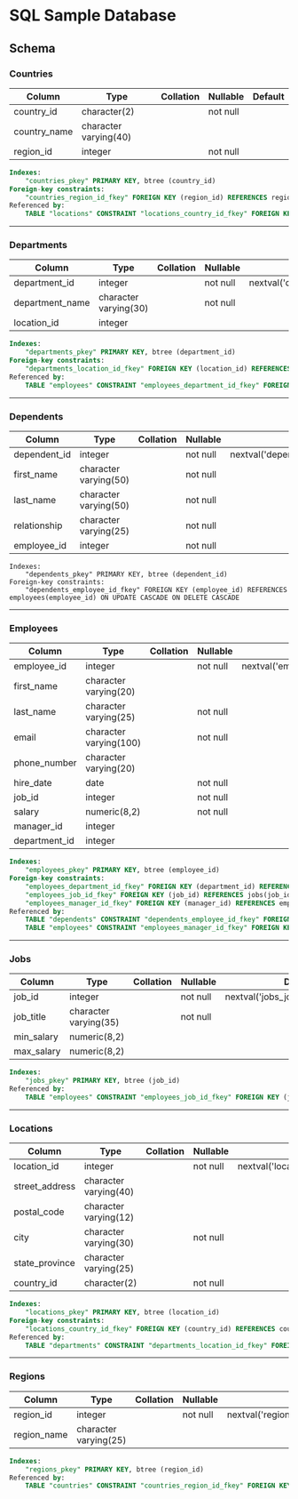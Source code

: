 # SQL Sample Database

## Schema
### Countries
|    Column    |         Type          | Collation | Nullable | Default
|--------------|-----------------------|-----------|----------|---------
 country_id   | character(2)          |           | not null |
 country_name | character varying(40) |           |          |
 region_id    | integer               |           | not null |
```sql
Indexes:
    "countries_pkey" PRIMARY KEY, btree (country_id)
Foreign-key constraints:
    "countries_region_id_fkey" FOREIGN KEY (region_id) REFERENCES regions(region_id) ON UPDATE CASCADE ON DELETE CASCADE
Referenced by:
    TABLE "locations" CONSTRAINT "locations_country_id_fkey" FOREIGN KEY (country_id) REFERENCES countries(country_id) ON UPDATE CASCADE ON DELETE CASCADE
```
---
### Departments
|     Column      |         Type          | Collation | Nullable |                      Default
-----------------|-----------------------|-----------|----------|----------------------------------------------------
 department_id   | integer               |           | not null | nextval('departments_department_id_seq'::regclass)
 department_name | character varying(30) |           | not null |
 location_id     | integer               |           |          |
```sql
Indexes:
    "departments_pkey" PRIMARY KEY, btree (department_id)
Foreign-key constraints:
    "departments_location_id_fkey" FOREIGN KEY (location_id) REFERENCES locations(location_id) ON UPDATE CASCADE ON DELETE CASCADE
Referenced by:
    TABLE "employees" CONSTRAINT "employees_department_id_fkey" FOREIGN KEY (department_id) REFERENCES departments(department_id) ON UPDATE CASCADE ON DELETE CASCADE
```
---
### Dependents
|    Column    |         Type          | Collation | Nullable |                     Default
--------------|-----------------------|-----------|----------|--------------------------------------------------
 dependent_id | integer               |           | not null | nextval('dependents_dependent_id_seq'::regclass)
 first_name   | character varying(50) |           | not null |
 last_name    | character varying(50) |           | not null |
 relationship | character varying(25) |           | not null |
 employee_id  | integer               |           | not null |
```sq;
Indexes:
    "dependents_pkey" PRIMARY KEY, btree (dependent_id)
Foreign-key constraints:
    "dependents_employee_id_fkey" FOREIGN KEY (employee_id) REFERENCES employees(employee_id) ON UPDATE CASCADE ON DELETE CASCADE
```
---
### Employees
|    Column     |          Type          | Collation | Nullable |                    Default
---------------|------------------------|-----------|----------|------------------------------------------------
 employee_id   | integer                |           | not null | nextval('employees_employee_id_seq'::regclass)
 first_name    | character varying(20)  |           |          |
 last_name     | character varying(25)  |           | not null |
 email         | character varying(100) |           | not null |
 phone_number  | character varying(20)  |           |          |
 hire_date     | date                   |           | not null |
 job_id        | integer                |           | not null |
 salary        | numeric(8,2)           |           | not null |
 manager_id    | integer                |           |          |
 department_id | integer                |           |          |
```sql
Indexes:
    "employees_pkey" PRIMARY KEY, btree (employee_id)
Foreign-key constraints:
    "employees_department_id_fkey" FOREIGN KEY (department_id) REFERENCES departments(department_id) ON UPDATE CASCADE ON DELETE CASCADE
    "employees_job_id_fkey" FOREIGN KEY (job_id) REFERENCES jobs(job_id) ON UPDATE CASCADE ON DELETE CASCADE
    "employees_manager_id_fkey" FOREIGN KEY (manager_id) REFERENCES employees(employee_id) ON UPDATE CASCADE ON DELETE CASCADE
Referenced by:
    TABLE "dependents" CONSTRAINT "dependents_employee_id_fkey" FOREIGN KEY (employee_id) REFERENCES employees(employee_id) ON UPDATE CASCADE ON DELETE CASCADE
    TABLE "employees" CONSTRAINT "employees_manager_id_fkey" FOREIGN KEY (manager_id) REFERENCES employees(employee_id) ON UPDATE CASCADE ON DELETE CASCADE
```
---
### Jobs
|   Column   |         Type          | Collation | Nullable |               Default
------------|-----------------------|-----------|----------|--------------------------------------
 job_id     | integer               |           | not null | nextval('jobs_job_id_seq'::regclass)
 job_title  | character varying(35) |           | not null |
 min_salary | numeric(8,2)          |           |          |
 max_salary | numeric(8,2)          |           |          |
```sql
Indexes:
    "jobs_pkey" PRIMARY KEY, btree (job_id)
Referenced by:
    TABLE "employees" CONSTRAINT "employees_job_id_fkey" FOREIGN KEY (job_id) REFERENCES jobs(job_id) ON UPDATE CASCADE ON DELETE CASCADE
```
---
### Locations
|     Column     |         Type          | Collation | Nullable |                    Default
----------------|-----------------------|-----------|----------|------------------------------------------------
 location_id    | integer               |           | not null | nextval('locations_location_id_seq'::regclass)
 street_address | character varying(40) |           |          |
 postal_code    | character varying(12) |           |          |
 city           | character varying(30) |           | not null |
 state_province | character varying(25) |           |          |
 country_id     | character(2)          |           | not null |
```sql
Indexes:
    "locations_pkey" PRIMARY KEY, btree (location_id)
Foreign-key constraints:
    "locations_country_id_fkey" FOREIGN KEY (country_id) REFERENCES countries(country_id) ON UPDATE CASCADE ON DELETE CASCADE
Referenced by:
    TABLE "departments" CONSTRAINT "departments_location_id_fkey" FOREIGN KEY (location_id) REFERENCES locations(location_id) ON UPDATE CASCADE ON DELETE CASCADE
```
---
### Regions
|   Column    |         Type          | Collation | Nullable |                  Default
-------------|-----------------------|-----------|----------|--------------------------------------------
 region_id   | integer               |           | not null | nextval('regions_region_id_seq'::regclass)
 region_name | character varying(25) |           |          |
```sql
Indexes:
    "regions_pkey" PRIMARY KEY, btree (region_id)
Referenced by:
    TABLE "countries" CONSTRAINT "countries_region_id_fkey" FOREIGN KEY (region_id) REFERENCES regions(region_id) ON UPDATE CASCADE ON DELETE CASCADE
```
